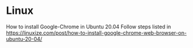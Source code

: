 # Linux
How to install Google-Chrome in Ubuntu 20.04
Follow steps listed in https://linuxize.com/post/how-to-install-google-chrome-web-browser-on-ubuntu-20-04/
